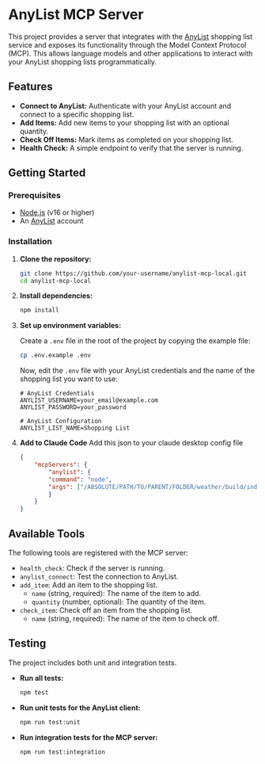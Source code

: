 # AnyList MCP Server

This project provides a server that integrates with the [AnyList](https://www.anylist.com/) shopping list service and exposes its functionality through the Model Context Protocol (MCP). This allows language models and other applications to interact with your AnyList shopping lists programmatically.

## Features

- **Connect to AnyList:** Authenticate with your AnyList account and connect to a specific shopping list.
- **Add Items:** Add new items to your shopping list with an optional quantity.
- **Check Off Items:** Mark items as completed on your shopping list.
- **Health Check:** A simple endpoint to verify that the server is running.

## Getting Started

### Prerequisites

- [Node.js](https://nodejs.org/) (v16 or higher)
- An [AnyList](https://www.anylist.com/) account

### Installation

1.  **Clone the repository:**

    ```bash
    git clone https://github.com/your-username/anylist-mcp-local.git
    cd anylist-mcp-local
    ```

2.  **Install dependencies:**

    ```bash
    npm install
    ```

3.  **Set up environment variables:**

    Create a `.env` file in the root of the project by copying the example file:

    ```bash
    cp .env.example .env
    ```

    Now, edit the `.env` file with your AnyList credentials and the name of the shopping list you want to use:

    ```
    # AnyList Credentials
    ANYLIST_USERNAME=your_email@example.com
    ANYLIST_PASSWORD=your_password

    # AnyList Configuration
    ANYLIST_LIST_NAME=Shopping List
    ```

4. **Add to Claude Code**
    Add this json to your claude desktop config file

    ```json
    {
        "mcpServers": {
            "anylist": {
            "command": "node",
            "args": ["/ABSOLUTE/PATH/TO/PARENT/FOLDER/weather/build/index.js"]
            }
        }
    }
    ```

## Available Tools

The following tools are registered with the MCP server:

-   `health_check`: Check if the server is running.
-   `anylist_connect`: Test the connection to AnyList.
-   `add_item`: Add an item to the shopping list.
    -   `name` (string, required): The name of the item to add.
    -   `quantity` (number, optional): The quantity of the item.
-   `check_item`: Check off an item from the shopping list.
    -   `name` (string, required): The name of the item to check off.

## Testing

The project includes both unit and integration tests.

-   **Run all tests:**

    ```bash
    npm test
    ```

-   **Run unit tests for the AnyList client:**

    ```bash
    npm run test:unit
    ```

-   **Run integration tests for the MCP server:**

    ```bash
    npm run test:integration
    ```

